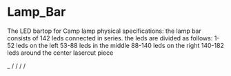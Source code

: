 # Lamp_Bar
The LED bartop for Camp lamp
physical specifications:
the lamp bar consists of 142 leds connected in series.
the leds are divided as follows:
1-52 leds on the left
53-88 leds in the middle
88-140 leds on the right
140-182 leds around the center lasercut piece

   _
 /  /
  /
/
